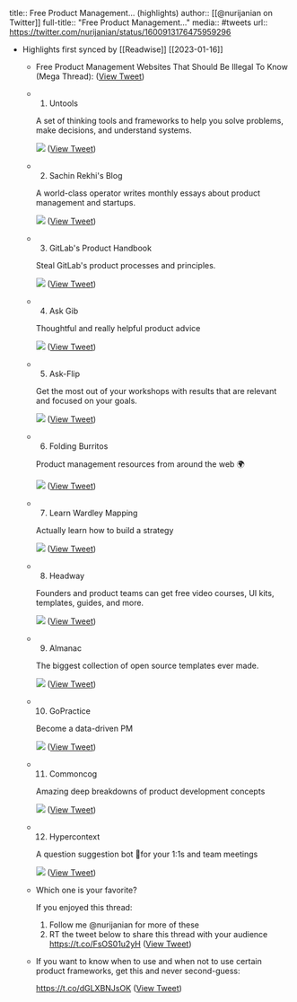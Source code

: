 title:: Free Product Management... (highlights)
author:: [[@nurijanian on Twitter]]
full-title:: "Free Product Management..."
media:: #tweets
url:: https://twitter.com/nurijanian/status/1600913176475959296

- Highlights first synced by [[Readwise]] [[2023-01-16]]
	- Free Product Management Websites That Should Be Illegal To Know (Mega Thread): ([View Tweet](https://twitter.com/nurijanian/status/1600913176475959296))
	- 1. Untools 
	  
	  A set of thinking tools and frameworks to help you solve problems, make decisions, and understand systems. 
	  
	  ![](https://pbs.twimg.com/media/FjeWDslXwAAVM3E.jpg) ([View Tweet](https://twitter.com/nurijanian/status/1600913187993681920))
	- 2. Sachin Rekhi's Blog
	  
	  A world-class operator writes monthly essays about product management and startups. 
	  
	  ![](https://pbs.twimg.com/media/FjeWEUYXkBIuriv.jpg) ([View Tweet](https://twitter.com/nurijanian/status/1600913199670464516))
	- 3. GitLab's Product Handbook
	  
	  Steal GitLab's product processes and principles. 
	  
	  ![](https://pbs.twimg.com/media/FjeWFORXkCoLXHL.jpg) ([View Tweet](https://twitter.com/nurijanian/status/1600913214925148182))
	- 4. Ask Gib
	  
	  Thoughtful and really helpful product advice 
	  
	  ![](https://pbs.twimg.com/media/FjeWF2FXkBwTYFD.jpg) ([View Tweet](https://twitter.com/nurijanian/status/1600913225557708824))
	- 5. Ask-Flip
	  
	  Get the most out of your workshops with results that are relevant and focused on your goals. 
	  
	  ![](https://pbs.twimg.com/media/FjeWGipXkBglMAh.jpg) ([View Tweet](https://twitter.com/nurijanian/status/1600913237771522076))
	- 6. Folding Burritos 
	  
	  Product management resources from around the web 🌍 
	  
	  ![](https://pbs.twimg.com/media/FjeWHMUXkCAbC9_.jpg) ([View Tweet](https://twitter.com/nurijanian/status/1600913247938514972))
	- 7. Learn Wardley Mapping
	  
	  Actually learn how to build a strategy 
	  
	  ![](https://pbs.twimg.com/media/FjeWH4uXkBYkTZR.jpg) ([View Tweet](https://twitter.com/nurijanian/status/1600913259795812377))
	- 8. Headway
	  
	  Founders and product teams can get free video courses, UI kits, templates, guides, and more. 
	  
	  ![](https://pbs.twimg.com/media/FjeWIc3XkBglPuH.jpg) ([View Tweet](https://twitter.com/nurijanian/status/1600913269430034432))
	- 9. Almanac
	  
	  The biggest collection of open source templates ever made. 
	  
	  ![](https://pbs.twimg.com/media/FjeWJAHXkAsW0XT.jpg) ([View Tweet](https://twitter.com/nurijanian/status/1600913280691834886))
	- 10. GoPractice
	  
	  Become a data-driven PM 
	  
	  ![](https://pbs.twimg.com/media/FjeWJsgXkBc3n7i.jpg) ([View Tweet](https://twitter.com/nurijanian/status/1600913291139846157))
	- 11. Commoncog
	  
	  Amazing deep breakdowns of product development concepts 
	  
	  ![](https://pbs.twimg.com/media/FjeWKRyXkAgQ2BS.jpg) ([View Tweet](https://twitter.com/nurijanian/status/1600913303005532170))
	- 12. Hypercontext
	  
	  A question suggestion bot 🤖for your 1:1s and team meetings 
	  
	  ![](https://pbs.twimg.com/media/FjeWK98XkBAU0RH.jpg) ([View Tweet](https://twitter.com/nurijanian/status/1600913312291643392))
	- Which one is your favorite?
	  
	  If you enjoyed this thread:
	  
	  1. Follow me @nurijanian for more of these
	  2. RT the tweet below to share this thread with your audience https://t.co/FsOS01u2yH ([View Tweet](https://twitter.com/nurijanian/status/1600913315714273286))
	- If you want to know when to use and when not to use certain product frameworks, get this and never second-guess:
	  
	  https://t.co/dGLXBNJsOK ([View Tweet](https://twitter.com/nurijanian/status/1600963805244452865))